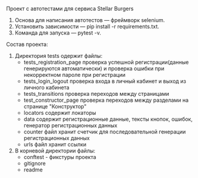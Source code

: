 Проект с автотестами для сервиса Stellar Burgers

1. Основа для написания автотестов — фреймворк selenium.
2. Установить зависимости — pip install -r requirements.txt.
3. Команда для запуска — pytest -v.

Состав проекта:
1. Директория tests одержит файлы:
    - tests_registration_page проверка успешной регистрации(данные генерируются автоматически) и
       проверка ошибки при некорректном пароле при регистрации
    - tests_login_logout проверка входа в личный кабинет и выход из личного кабинета
    - tests_transitions проверка переходов между страницами
    - test_constructor_page проверка переходов между разделами на странице "Конструктор"
    - locators содержит локаторы
    - data содержит регистрационные данные, тексты кнопок, ошибок, генератор регистрационных данных
    - counter файл хранит счетчик для последовательной генерации регистрационных данных
    - urls файл хранит ссылки
2.  В корневой директории файлы:
    - conftest - фикстуры проекта
    - gitignore
    - readme